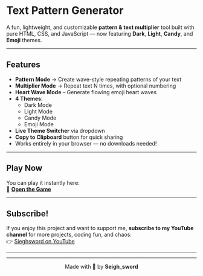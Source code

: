 # Text Pattern Generator

A fun, lightweight, and customizable **pattern & text multiplier** tool built with pure HTML, CSS, and JavaScript — now featuring **Dark**, **Light**, **Candy**, and **Emoji** themes.  

---

## Features
- **Pattern Mode** → Create wave-style repeating patterns of your text  
- **Multiplier Mode** → Repeat text N times, with optional numbering
- **Heart Wave Mode** – Generate flowing emoji heart waves 
- **4 Themes**:
  - Dark Mode
  - Light Mode
  - Candy Mode
  - Emoji Mode
- **Live Theme Switcher** via dropdown
- **Copy to Clipboard** button for quick sharing  
- Works entirely in your browser — no downloads needed!

---

## Play Now
You can play it instantly here:  
🔗 **[Open the Game](https://seigh-sword.github.io/pattern-maker/)**

---

## Subscribe!
If you enjoy this project and want to support me, **subscribe to my YouTube channel** for more projects, coding fun, and chaos:  
👉 [Sieghsword on YouTube](https://www.youtube.com/@Sieghsword)  

---

---

<p align="center">Made with &#x1F496; by <b>Seigh_sword</b></p>

